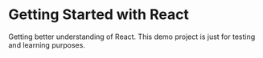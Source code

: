 # Getting Started with React

Getting better understanding of React. This demo project is just for testing and learning purposes.
